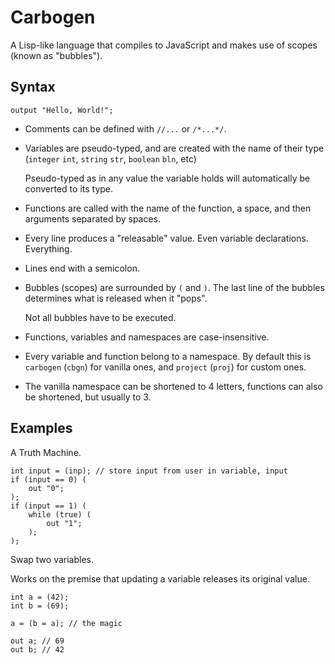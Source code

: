 # Carbogen

A Lisp-like language that compiles to JavaScript and makes use of scopes (known as "bubbles"). 

## Syntax

```
output "Hello, World!";
```

- Comments can be defined with `//...` or `/*...*/`.

- Variables are pseudo-typed, and are created with the name of their type (`integer` `int`, `string` `str`, `boolean` `bln`, etc)

  Pseudo-typed as in any value the variable holds will automatically be converted to its type. 

- Functions are called with the name of the function, a space, and then arguments separated by spaces.

- Every line produces a "releasable" value. Even variable declarations. Everything.

- Lines end with a semicolon.

- Bubbles (scopes) are surrounded by `(` and `)`. The last line of the bubbles determines what is released when it "pops".

  Not all bubbles have to be executed.

- Functions, variables and namespaces are case-insensitive.

- Every variable and function belong to a namespace. By default this is `carbogen` (`cbgn`) for vanilla ones, and `project` (`proj`) for custom ones.

- The vanilla namespace can be shortened to 4 letters, functions can also be shortened, but usually to 3.

## Examples

A Truth Machine.

```
int input = (inp); // store input from user in variable, input
if (input == 0) (
    out "0";
);
if (input == 1) (
    while (true) (
        out "1";
    );
);
```

Swap two variables.

Works on the premise that updating a variable releases its original value.

```
int a = (42);
int b = (69);

a = (b = a); // the magic

out a; // 69
out b; // 42
```
